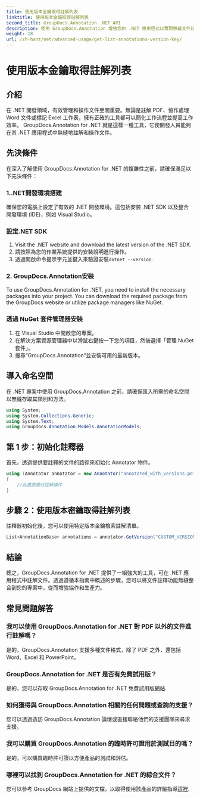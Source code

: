 ```yaml
---
title: 使用版本金鑰取得註解列表
linktitle: 使用版本金鑰取得註解列表
second_title: GroupDocs.Annotation .NET API
description: 使用 GroupDocs.Annotation 增強您的 .NET 應用程式以實現無縫文件註釋。請遵循我們的逐步指南進行有效整合。
weight: 18
url: /zh-hant/net/advanced-usage/get-list-annotations-version-key/
---
```


# 使用版本金鑰取得註解列表

## 介紹
在 .NET 開發領域，有效管理和操作文件至關重要。無論是註解 PDF、協作處理 Word 文件或標記 Excel 工作表，擁有正確的工具都可以簡化工作流程並提高工作效率。 GroupDocs.Annotation for .NET 就是這樣一種工具，它使開發人員能夠在其 .NET 應用程式中無縫地註解和操作文件。
## 先決條件
在深入了解使用 GroupDocs.Annotation for .NET 的複雜性之前，請確保滿足以下先決條件：
### 1..NET開發環境搭建
確保您的電腦上設定了有效的 .NET 開發環境。這包括安裝 .NET SDK 以及整合開發環境 (IDE)，例如 Visual Studio。
### 設定.NET SDK
1. Visit the .NET website and download the latest version of the .NET SDK.
2. 請按照為您的作業系統提供的安裝說明進行操作。
3. 透過開啟命令提示字元並鍵入來驗證安裝`dotnet --version`.
### 2. GroupDocs.Annotation安裝
To use GroupDocs.Annotation for .NET, you need to install the necessary packages into your project. You can download the required package from the GroupDocs website or utilize package managers like NuGet.
### 透過 NuGet 套件管理器安裝
1. 在 Visual Studio 中開啟您的專案。
2. 在解決方案資源管理器中以滑鼠右鍵按一下您的項目，然後選擇「管理 NuGet 套件」。
3. 搜尋“GroupDocs.Annotation”並安裝可用的最新版本。

## 導入命名空間
在 .NET 專案中使用 GroupDocs.Annotation 之前，請確保匯入所需的命名空間以無縫存取其類別和方法。
```csharp
using System;
using System.Collections.Generic;
using System.Text;
using GroupDocs.Annotation.Models.AnnotationModels;
```
## 第 1 步：初始化註釋器
首先，透過提供要註釋的文件的路徑來初始化 Annotator 物件。
```csharp
using (Annotator annotator = new Annotator("annotated_with_versions.pdf"))
{
    //此處將進行註解操作
}
```
## 步驟 2：使用版本密鑰取得註解列表
註釋器初始化後，您可以使用特定版本金鑰檢索註解清單。
```csharp
List<AnnotationBase> annotations = annotator.GetVersion("CUSTOM_VERSION");
```

## 結論
總之，GroupDocs.Annotation for .NET 提供了一組強大的工具，可在 .NET 應用程式中註解文件。透過遵循本指南中概述的步驟，您可以將文件註釋功能無縫整合到您的專案中，從而增強協作和生產力。
## 常見問題解答
### 我可以使用 GroupDocs.Annotation for .NET 對 PDF 以外的文件進行註解嗎？
是的，GroupDocs.Annotation 支援多種文件格式，除了 PDF 之外，還包括 Word、Excel 和 PowerPoint。
### GroupDocs.Annotation for .NET 是否有免費試用版？
是的，您可以存取 GroupDocs.Annotation for .NET 免費試用版[網站](https://releases.groupdocs.com/annotation/net/).
### 如何獲得與 GroupDocs.Annotation 相關的任何問題或查詢的支援？
您可以透過造訪 GroupDocs.Annotation 論壇或直接聯絡他們的支援團隊來尋求支援。
### 我可以購買 GroupDocs.Annotation 的臨時許可證用於測試目的嗎？
是的，可以購買臨時許可證以方便產品的測試和評估。
### 哪裡可以找到 GroupDocs.Annotation for .NET 的綜合文件？
您可以參考 GroupDocs 網站上提供的文檔，以取得使用該產品的詳細指導[這裡]( https://tutorials.groupdocs.com/annotation/net/).